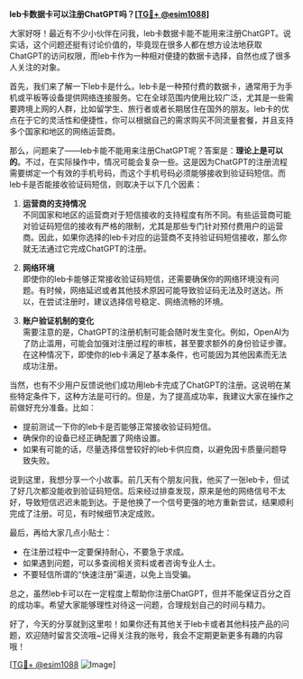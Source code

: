 **leb卡数据卡可以注册ChatGPT吗？[[TG💪+ @esim1088](https://t.me/s/esim1088)]**

大家好呀！最近有不少小伙伴在问我，leb卡数据卡能不能用来注册ChatGPT。说实话，这个问题还挺有讨论价值的，毕竟现在很多人都在想方设法地获取ChatGPT的访问权限，而leb卡作为一种相对便捷的数据卡选择，自然也成了很多人关注的对象。

首先，我们来了解一下leb卡是什么。leb卡是一种预付费的数据卡，通常用于为手机或平板等设备提供网络连接服务。它在全球范围内使用比较广泛，尤其是一些需要跨境上网的人群，比如留学生、旅行者或者长期居住在国外的朋友。leb卡的优点在于它的灵活性和便捷性，你可以根据自己的需求购买不同流量套餐，并且支持多个国家和地区的网络运营商。

那么，问题来了——leb卡能不能用来注册ChatGPT呢？答案是：**理论上是可以的**。不过，在实际操作中，情况可能会复杂一些。这是因为ChatGPT的注册流程需要绑定一个有效的手机号码，而这个手机号码必须能够接收到验证码短信。而leb卡是否能接收验证码短信，则取决于以下几个因素：

1. **运营商的支持情况**  
   不同国家和地区的运营商对于短信接收的支持程度有所不同。有些运营商可能对验证码短信的接收有严格的限制，尤其是那些专门针对预付费用户的运营商。因此，如果你选择的leb卡对应的运营商不支持验证码短信接收，那么你就无法通过它完成ChatGPT的注册。

2. **网络环境**  
   即使你的leb卡能够正常接收验证码短信，还需要确保你的网络环境没有问题。有时候，网络延迟或者其他技术原因可能导致验证码无法及时送达。所以，在尝试注册时，建议选择信号稳定、网络流畅的环境。

3. **账户验证机制的变化**  
   需要注意的是，ChatGPT的注册机制可能会随时发生变化。例如，OpenAI为了防止滥用，可能会加强对注册过程的审核，甚至要求额外的身份验证步骤。在这种情况下，即使你的leb卡满足了基本条件，也可能因为其他因素而无法成功注册。

当然，也有不少用户反馈说他们成功用leb卡完成了ChatGPT的注册。这说明在某些特定条件下，这种方法是可行的。但是，为了提高成功率，我建议大家在操作之前做好充分准备。比如：

- 提前测试一下你的leb卡是否能够正常接收验证码短信。
- 确保你的设备已经正确配置了网络设置。
- 如果有可能的话，尽量选择信誉较好的leb卡供应商，以避免因卡质量问题导致失败。

说到这里，我想分享一个小故事。前几天有个朋友问我，他买了一张leb卡，但试了好几次都没能收到验证码短信。后来经过排查发现，原来是他的网络信号不太好，导致短信迟迟未能到达。于是他换了一个信号更强的地方重新尝试，结果顺利完成了注册。可见，有时候细节决定成败。

最后，再给大家几点小贴士：

- 在注册过程中一定要保持耐心，不要急于求成。
- 如果遇到问题，可以多查阅相关资料或者咨询专业人士。
- 不要轻信所谓的“快速注册”渠道，以免上当受骗。

总之，虽然leb卡可以在一定程度上帮助你注册ChatGPT，但并不能保证百分之百的成功率。希望大家能够理性对待这一问题，合理规划自己的时间与精力。

好了，今天的分享就到这里啦！如果你还有其他关于leb卡或者其他科技产品的问题，欢迎随时留言交流哦~记得关注我的账号，我会不定期更新更多有趣的内容哦！

[[TG💪+ @esim1088](https://t.me/s/esim1088) ![Image](https://i.postimg.cc/4NQfJmqS/Snipaste-2025-05-13-00-14-12.png)]